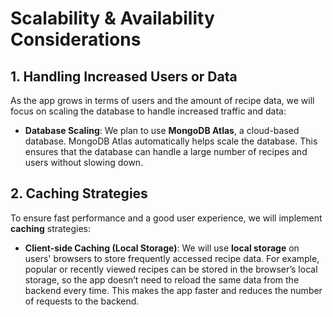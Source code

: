 # Scalability & Availability Considerations

## 1. Handling Increased Users or Data

As the app grows in terms of users and the amount of recipe data, we will focus on scaling the database to handle increased traffic and data:

- **Database Scaling**: We plan to use **MongoDB Atlas**, a cloud-based database. MongoDB Atlas automatically helps scale the database. This ensures that the database can handle a large number of recipes and users without slowing down. 

## 2. Caching Strategies

To ensure fast performance and a good user experience, we will implement **caching** strategies:

- **Client-side Caching (Local Storage)**: We will use **local storage** on users' browsers to store frequently accessed recipe data. For example, popular or recently viewed recipes can be stored in the browser’s local storage, so the app doesn’t need to reload the same data from the backend every time. This makes the app faster and reduces the number of requests to the backend.
